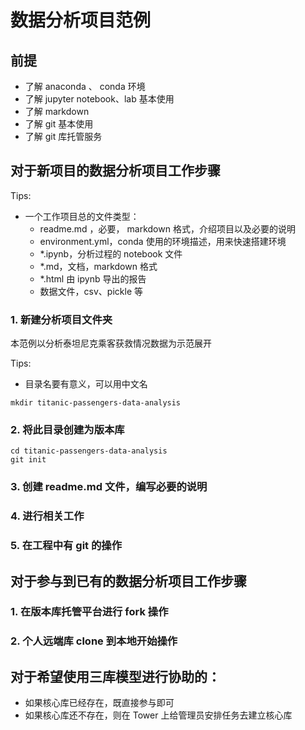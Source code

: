 # 数据分析项目范例

## 前提

- 了解 anaconda 、 conda 环境
- 了解 jupyter notebook、lab 基本使用
- 了解 markdown
- 了解 git 基本使用
- 了解 git 库托管服务

## 对于新项目的数据分析项目工作步骤

Tips:

- 一个工作项目总的文件类型：
  - readme.md ，必要， markdown 格式，介绍项目以及必要的说明
  - environment.yml，conda 使用的环境描述，用来快速搭建环境
  - *.ipynb，分析过程的 notebook 文件
  - *.md，文档，markdown 格式
  - *.html 由 ipynb 导出的报告
  - 数据文件，csv、pickle 等


### 1. 新建分析项目文件夹

本范例以分析泰坦尼克乘客获救情况数据为示范展开


Tips:

- 目录名要有意义，可以用中文名

```
mkdir titanic-passengers-data-analysis
```

### 2. 将此目录创建为版本库

```
cd titanic-passengers-data-analysis
git init
```

### 3. 创建 readme.md 文件，编写必要的说明

### 4. 进行相关工作

### 5. 在工程中有 git 的操作


## 对于参与到已有的数据分析项目工作步骤

### 1. 在版本库托管平台进行 fork 操作

### 2. 个人远端库 clone 到本地开始操作

## 对于希望使用三库模型进行协助的：

- 如果核心库已经存在，既直接参与即可
- 如果核心库还不存在，则在 Tower 上给管理员安排任务去建立核心库